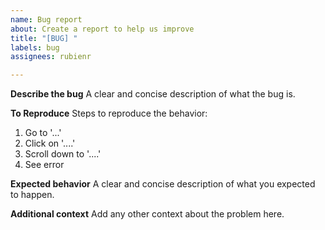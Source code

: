 ```yaml
---
name: Bug report
about: Create a report to help us improve
title: "[BUG] "
labels: bug
assignees: rubienr

---
```


**Describe the bug**
A clear and concise description of what the bug is.

**To Reproduce**
Steps to reproduce the behavior:
1. Go to '...'
2. Click on '....'
3. Scroll down to '....'
4. See error

**Expected behavior**
A clear and concise description of what you expected to happen.

<!--- optional -->
**Additional context**
Add any other context about the problem here.
